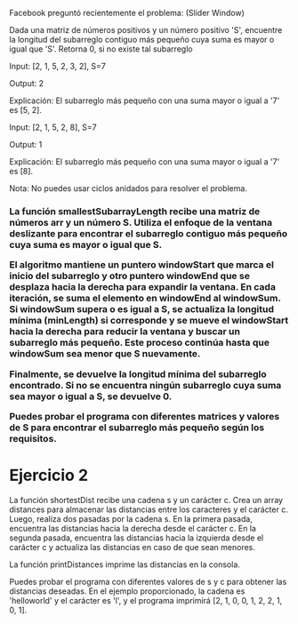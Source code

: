 <p>
Facebook preguntó recientemente el problema: (Slider Window)

Dada una matriz de números positivos y un número positivo 'S', encuentre la longitud del subarreglo contiguo más pequeño cuya suma es mayor o igual que 'S'. Retorna 0, si no existe tal subarreglo

Input: [2, 1, 5, 2, 3, 2], S=7

Output: 2

Explicación: El subarreglo más pequeño con una suma mayor o igual a '7' es [5, 2].

Input: [2, 1, 5, 2, 8], S=7

Output: 1  
 
Explicación: El subarreglo más pequeño con una suma mayor o igual a '7' es [8].
 
Nota: No puedes usar ciclos anidados para resolver el problema.
<h3>
La función smallestSubarrayLength recibe una matriz de números arr y un número S. Utiliza el enfoque de la ventana deslizante para encontrar el subarreglo contiguo más pequeño cuya suma es mayor o igual que S.

El algoritmo mantiene un puntero windowStart que marca el inicio del subarreglo y otro puntero windowEnd que se desplaza hacia la derecha para expandir la ventana. En cada iteración, se suma el elemento en windowEnd al windowSum. Si windowSum supera o es igual a S, se actualiza la longitud mínima (minLength) si corresponde y se mueve el windowStart hacia la derecha para reducir la ventana y buscar un subarreglo más pequeño. Este proceso continúa hasta que windowSum sea menor que S nuevamente.

Finalmente, se devuelve la longitud mínima del subarreglo encontrado. Si no se encuentra ningún subarreglo cuya suma sea mayor o igual a S, se devuelve 0.

Puedes probar el programa con diferentes matrices y valores de S para encontrar el subarreglo más pequeño según los requisitos.
</h3>
</p>

<h1>Ejercicio 2</h1>
<p>La función shortestDist recibe una cadena s y un carácter c. Crea un array distances para almacenar las distancias entre los caracteres y el carácter c. Luego, realiza dos pasadas por la cadena s. En la primera pasada, encuentra las distancias hacia la derecha desde el carácter c. En la segunda pasada, encuentra las distancias hacia la izquierda desde el carácter c y actualiza las distancias en caso de que sean menores.

La función printDistances imprime las distancias en la consola.

Puedes probar el programa con diferentes valores de s y c para obtener las distancias deseadas. En el ejemplo proporcionado, la cadena es 'helloworld' y el carácter es 'l', y el programa imprimirá [2, 1, 0, 0, 1, 2, 2, 1, 0, 1].</p>